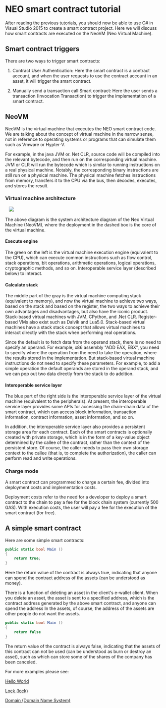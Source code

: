 # NEO smart contract tutorial

After reading the previous tutorials, you should now be able to use C# in Visual Studio 2015 to create a smart contract project. Here we will discuss how smart contracts are executed on the NeoVM (Neo Virtual Machine).

## Smart contract triggers

There are two ways to trigger smart contracts:

1. Contract User Authentication: Here the smart contract is a contract account, and when the user requests to use the contract account in an asset, it will trigger the smart contract.

2. Manually send a transaction call Smart contract: Here the user sends a transaction (Invocation Transaction) to trigger the implementation of a smart contract.

## NeoVM

NeoVM is the virtual machine that executes the NEO smart contract code. We are talking about the concept of virtual machine in the narrow sense, not in reference to operating systems or programs that can simulate them such as Vmware or Hypter-V.

For example, in the java JVM or. Net CLR, source code will be compiled into the relevant bytecode, and then run on the corresponding virtual machine. JVM or CLR will run the bytecode which is similar to running instructions on a real physical machine. Notably, the corresponding binary instructions are still run on a physical machine. The physical machine fetches instructions from memory, transfers it to the CPU via the bus, then decodes, executes, and stores the result.

### Virtual machine architecture

   ![](../../assets/neo-vm.jpg)

The above diagram is the system architecture diagram of the Neo Virtual Machine (NeoVM), where the deployment in the dashed box is the core of the virtual machine.

#### Execute engine

The green on the left is the virtual machine execution engine (equivalent to the CPU), which can execute common instructions such as flow control, stack operations, bit operations, arithmetic operations, logical operations, cryptographic methods, and so on. Interoperable service layer (described below) to interact.

#### Calculate stack

The middle part of the gray is the virtual machine computing stack (equivalent to memory), and now the virtual machine to achieve two ways, based on the stack and based on the register, the two ways to achieve their own advantages and disadvantages, but also have the iconic product. Stack-based virtual machines with JVM, CPython, and .Net CLR. Register-based VMs also exist such as Dalvik and Lua5.0. Stack-based virtual machines have a stack stack concept that allows virtual machines to interact directly with the stack when performing real operations.

Since the default is to fetch data from the operand stack, there is no need to specify an operand. For example, x86 assembly "ADD EAX, EBX", you need to specify where the operation from the need to take the operation, where the results stored in the implementation. But stack-based virtual machine instructions do not need to specify these parameters. For example, to add a simple operation the default operands are stored in the operand stack, and we can pop out two data directly from the stack to do addition.

#### Interoperable service layer

The blue part of the right side is the interoperable service layer of the virtual machine (equivalent to the peripherals). At present, the interoperable service layer provides some APIs for accessing the chain-chain data of the smart contract, which can access block information, transaction information, contract information, asset information, and so on.

In addition, the interoperable service layer also provides a persistent storage area for each contract. Each of the smart contracts is optionally created with private storage, which is in the form of a key-value object determined by the callee of the contract, rather than the context of the persistent store. Of course, the caller needs to pass their own storage context to the callee (that is, to complete the authorization), the caller can perform read and write operations.

### Charge mode

A smart contract can programmed to charge a certain fee, divided into deployment costs and implementation costs.

Deployment costs refer to the need for a developer to deploy a smart contract to the chain to pay a fee for the block chain system (currently 500 GAS). With execution costs, the user will pay a fee for the execution of the smart contract (for free).

## A simple smart contract

Here are some simple smart contracts:

```c#
public static bool Main ()
{
    return true;
}
```

Here the return value of the contract is always true, indicating that anyone can spend the contract address of the assets (can be understood as money).

There is a function of deleting an asset in the client's e-wallet client. When you delete an asset, the asset is sent to a specified address, which is the contract address generated by the above smart contract, and anyone can spend the address In the assets, of course, the address of the assets are other people do not want the assets.

```c#
public static bool Main ()
{
    return false
}
```

The return value of the contract is always false, indicating that the assets of this contract can not be used (can be understood as burn or destroy an asset), such as which can store some of the shares of the company has been canceled.

For more examples please see:

[Hello World](tutorial/HelloWorld.md)

[Lock (lock)](tutorial/lock.md)

[Domain (Domain Name System)](tutorial/Domain.md)
